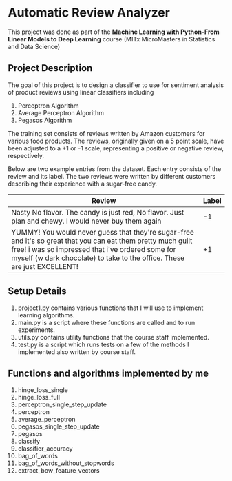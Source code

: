 # Automatic Review Analyzer
This project was done as part of the **Machine Learning with Python-From Linear Models to Deep Learning** course (MITx MicroMasters in Statistics and Data Science)

## Project Description
The goal of this project is to design a classifier to use for sentiment analysis of product reviews using linear classifiers including 

1. Perceptron Algorithm
2. Average Perceptron Algorithm
3. Pegasos Algorithm

The training set consists of reviews written by Amazon customers for various food products. The reviews, originally given on a 5 point scale, have been adjusted to a +1 or -1 scale, representing a positive or negative review, respectively.

Below are two example entries from the dataset. Each entry consists of the review and its label. The two reviews were written by different customers describing their experience with a sugar-free candy.

| Review | Label |
|-|-|
|Nasty No flavor. The candy is just red, No flavor. Just plan and chewy. I would never buy them again| -1|
|YUMMY! You would never guess that they're sugar-free and it's so great that you can eat them pretty much guilt free! i was so impressed that i've ordered some for myself (w dark chocolate) to take to the office. These are just EXCELLENT!|+1|

## Setup Details
1. project1.py contains various functions that I will use to implement learning algorithms.
2. main.py is a script where these functions are called and to run experiments.
3. utils.py contains utility functions that the course staff implemented.
4. test.py is a script which runs tests on a few of the methods I implemented also written by course staff.

## Functions and algorithms implemented by me
1. hinge_loss_single
2. hinge_loss_full
3. perceptron_single_step_update
4. perceptron
5. average_perceptron
6. pegasos_single_step_update
7. pegasos
8. classify
9. classifier_accuracy
10. bag_of_words
11. bag_of_words_without_stopwords
12. extract_bow_feature_vectors
